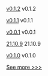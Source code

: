 
[v0.1.2](https://github.com/hyperledger/firefly-tokens-erc20/releases/tag/v0.1.2) v0.1.2

[v0.1.1](https://github.com/hyperledger/firefly-tokens-erc20/releases/tag/v0.1.1) v0.1.1

[v0.0.1](https://github.com/hyperledger/firefly-helm-charts/releases/tag/v0.0.1) v0.0.1

[21.10.9](https://github.com/hyperledger/besu/releases/tag/21.10.9) 21.10.9

[v0.1.0](https://github.com/hyperledger/firefly-tokens-erc20/releases/tag/v0.1.0) v0.1.0


[See more >>>](https://start-here.hyperledger.org/releases)

